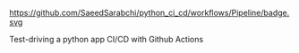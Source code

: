 
https://github.com/SaeedSarabchi/python_ci_cd/workflows/Pipeline/badge.svg

Test-driving a python app CI/CD with Github Actions
